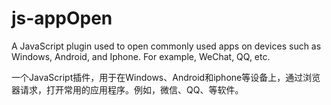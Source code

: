 # js-appOpen
A JavaScript plugin used to open commonly used apps on devices such as Windows, Android, and Iphone. For example, WeChat, QQ, etc.  
  
一个JavaScript插件，用于在Windows、Android和iphone等设备上，通过浏览器请求，打开常用的应用程序。例如，微信、QQ、等软件。
